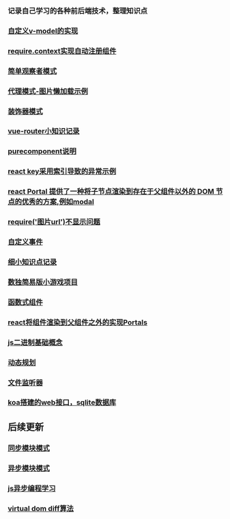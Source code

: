 ### 记录自己学习的各种前后端技术，整理知识点

### [自定义v-model的实现](https://github.com/daiwenyang/time_travel/blob/master/src/v-model%E8%87%AA%E5%AE%9A%E4%B9%89.md)
### [require.context实现自动注册组件](https://github.com/daiwenyang/time_travel/blob/master/src/使用require.context的理解.md)
### [简单观察者模式](https://github.com/daiwenyang/time_travel/blob/master/src/Observer.js)
### [代理模式-图片懒加载示例](https://github.com/daiwenyang/time_travel/blob/master/src/Observer.js)
### [装饰器模式](https://github.com/daiwenyang/time_travel/blob/master/src/decorator.js)
### [vue-router小知识记录](https://github.com/daiwenyang/time_travel/blob/master/src/vue_router.js)
### [purecomponent说明](https://github.com/daiwenyang/time_travel/blob/master/src/react_purecomponent.md)
### [react key采用索引导致的异常示例](https://react.docschina.org/redirect-to-codepen/reconciliation/index-used-as-key)
### [react Portal 提供了一种将子节点渲染到存在于父组件以外的 DOM 节点的优秀的方案,例如modal](https://react.docschina.org/docs/portals.html)
### [require('图片url')不显示问题](https://github.com/daiwenyang/time_travel/blob/master/src/require_image.md)
### [自定义事件](https://github.com/daiwenyang/time_travel/blob/master/src/customerEvent.js)
### [细小知识点记录](https://github.com/daiwenyang/time_travel/blob/master/src/mini_tech.md)
### [数独简易版小游戏项目](https://github.com/daiwenyang/sudoku)
### [函数式组件](https://github.com/daiwenyang/time_travel/blob/master/src/functionComponent.js)
### [react将组件渲染到父组件之外的实现Portals](https://github.com/daiwenyang/time_travel/blob/master/src/portal.md)
### [js二进制基础概念](https://github.com/daiwenyang/time_travel/blob/master/src/binary_basic.md)
### [动态规划](https://github.com/daiwenyang/time_travel/blob/master/src/dynamic_programming.md)
### [文件监听器](https://github.com/daiwenyang/time_travel/blob/master/src/watcher.md)
### [koa搭建的web接口，sqlite数据库](https://github.com/daiwenyang/node_pratice)
## 后续更新
### [同步模块模式]()
### [异步模块模式]()
### [js异步编程学习]()
### [virtual dom diff算法]()